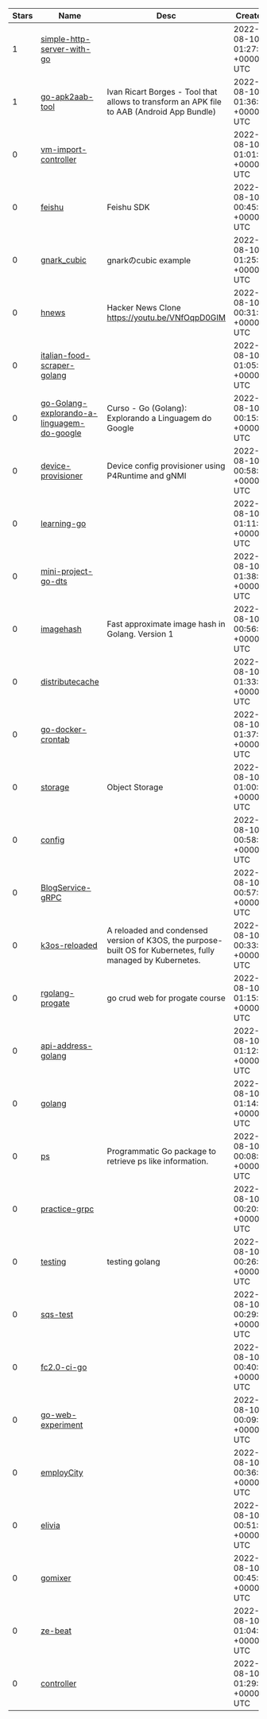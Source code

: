 | Stars | Name | Desc | Created | 
| ----- | ------- | ------------- | ------------- |
| 1 | [simple-http-server-with-go](https://github.com/AhmedElwerdany/simple-http-server-with-go) |  | 2022-08-10 01:27:52 +0000 UTC |
| 1 | [go-apk2aab-tool](https://github.com/iricartb/go-apk2aab-tool) | Ivan Ricart Borges - Tool that allows to transform an APK file to AAB (Android App Bundle) | 2022-08-10 01:36:24 +0000 UTC |
| 0 | [vm-import-controller](https://github.com/harvester/vm-import-controller) |  | 2022-08-10 01:01:36 +0000 UTC |
| 0 | [feishu](https://github.com/go-zoox/feishu) | Feishu SDK | 2022-08-10 00:45:58 +0000 UTC |
| 0 | [gnark_cubic](https://github.com/hudifu316/gnark_cubic) | gnarkのcubic example | 2022-08-10 01:25:25 +0000 UTC |
| 0 | [hnews](https://github.com/joefazee/hnews) | Hacker News Clone https://youtu.be/VNfOqpD0GIM | 2022-08-10 00:31:02 +0000 UTC |
| 0 | [italian-food-scraper-golang](https://github.com/felipejsm/italian-food-scraper-golang) |  | 2022-08-10 01:05:18 +0000 UTC |
| 0 | [go-Golang-explorando-a-linguagem-do-google](https://github.com/DaniloCarSan/go-Golang-explorando-a-linguagem-do-google) | Curso - Go (Golang): Explorando a Linguagem do Google | 2022-08-10 00:15:29 +0000 UTC |
| 0 | [device-provisioner](https://github.com/onosproject/device-provisioner) | Device config provisioner using P4Runtime and gNMI | 2022-08-10 00:58:50 +0000 UTC |
| 0 | [learning-go](https://github.com/julesc00/learning-go) |  | 2022-08-10 01:11:52 +0000 UTC |
| 0 | [mini-project-go-dts](https://github.com/chryslerimanuel/mini-project-go-dts) |  | 2022-08-10 01:38:02 +0000 UTC |
| 0 | [imagehash](https://github.com/vitali-fedulov/imagehash) | Fast approximate image hash in Golang. Version 1 | 2022-08-10 00:56:27 +0000 UTC |
| 0 | [distributecache](https://github.com/chqianpront/distributecache) |  | 2022-08-10 01:33:37 +0000 UTC |
| 0 | [go-docker-crontab](https://github.com/RicardoSantosSantana/go-docker-crontab) |  | 2022-08-10 01:37:13 +0000 UTC |
| 0 | [storage](https://github.com/go-zoox/storage) | Object Storage | 2022-08-10 01:00:24 +0000 UTC |
| 0 | [config](https://github.com/Sheledons/config) |  | 2022-08-10 00:58:24 +0000 UTC |
| 0 | [BlogService-gRPC](https://github.com/An1ex/BlogService-gRPC) |  | 2022-08-10 00:57:57 +0000 UTC |
| 0 | [k3os-reloaded](https://github.com/tobz/k3os-reloaded) | A reloaded and condensed version of K3OS, the purpose-built OS for Kubernetes, fully managed by Kubernetes. | 2022-08-10 00:33:17 +0000 UTC |
| 0 | [rgolang-progate](https://github.com/noieda/rgolang-progate) | go crud web for progate course | 2022-08-10 01:15:40 +0000 UTC |
| 0 | [api-address-golang](https://github.com/Sotnasjeff/api-address-golang) |  | 2022-08-10 01:12:46 +0000 UTC |
| 0 | [golang](https://github.com/Scott-fo/golang) |  | 2022-08-10 01:14:10 +0000 UTC |
| 0 | [ps](https://github.com/pborman/ps) | Programmatic Go package to retrieve ps like information. | 2022-08-10 00:08:22 +0000 UTC |
| 0 | [practice-grpc](https://github.com/morry48/practice-grpc) |  | 2022-08-10 00:20:25 +0000 UTC |
| 0 | [testing](https://github.com/Stivf8/testing) | testing golang | 2022-08-10 00:26:26 +0000 UTC |
| 0 | [sqs-test](https://github.com/blackironj/sqs-test) |  | 2022-08-10 00:29:17 +0000 UTC |
| 0 | [fc2.0-ci-go](https://github.com/flgomes94/fc2.0-ci-go) |  | 2022-08-10 00:40:38 +0000 UTC |
| 0 | [go-web-experiment](https://github.com/0jinxing/go-web-experiment) |  | 2022-08-10 00:09:04 +0000 UTC |
| 0 | [employCity](https://github.com/Dorji/employCity) |  | 2022-08-10 00:36:09 +0000 UTC |
| 0 | [elivia](https://github.com/AldairbotHerotaku/elivia) |  | 2022-08-10 00:51:59 +0000 UTC |
| 0 | [gomixer](https://github.com/rodrigoaddor/gomixer) |  | 2022-08-10 00:45:23 +0000 UTC |
| 0 | [ze-beat](https://github.com/zebrium/ze-beat) |  | 2022-08-10 01:04:09 +0000 UTC |
| 0 | [controller](https://github.com/PennyScissors/controller) |  | 2022-08-10 01:29:59 +0000 UTC |

